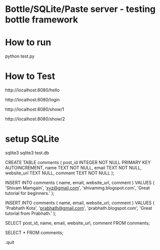 # Bottle/SQLite/Paste server - testing bottle framework

# How to run
python test.py

# How to Test
http://localhost:8080/hello

http://localhost:8080/login

http://localhost:8080/show/1

http://localhost:8080/show/2

# setup SQLite
sqlite3
sqlite3 test.db

CREATE TABLE comments ( 
	post_id INTEGER NOT NULL PRIMARY KEY AUTOINCREMENT, 
	name TEXT NOT NULL, 
	email TEXT NOT NULL, 
	website_url TEXT NULL, 
	comment TEXT NOT NULL );


INSERT INTO comments ( name, email, website_url, comment )
VALUES ( 'Shivam Mamgain', 'xyz@gmail.com',
'shivammg.blogspot.com', 'Great tutorial for beginners.' );

INSERT INTO comments ( name, email, website_url, comment )
VALUES ( 'Prabhath Kota', 'prabhath@gmail.com',
'prabhath.blogspot.com', 'Great tutorial from Prabhath.' );

SELECT post_id, name, email, website_url, comment FROM comments;


SELECT * FROM comments;

.quit
